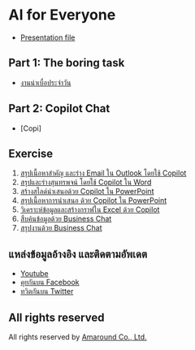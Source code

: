 
# AI for Everyone

- [Presentation file](https://nextflowth-my.sharepoint.com/:b:/g/personal/teerasej_nextflowth_onmicrosoft_com/ERdbzxLpzY9FoOVgUNXRJSMBr72wdvhhAgTdLXwWOS-b6w?e=cZGeu8)


## Part 1: The boring task

- [งานน่าเบื่อประจำวัน](exercises/explore-your-boring-task.md)

## Part 2: Copilot Chat

- [Copi]

## Exercise

1. [สรุปเนื้อหาสำคัญ และร่าง Email ใน Outlook โดยใช้ Copilot](exercises/outlook.md)
2. [สรุปและร่างสุนทรพจน์ โดยใช้ Copilot ใน Word](exercises/speech.md)
3. [สร้างสไลด์นำเสนอด้วย Copilot ใน PowerPoint](exercises/speech-presentation.md)
4. [สรุปเนื้อหาการนำเสนอ ด้วย Copilot ใน PowerPoint](exercises/presentation-summary.md)
5. [วิเคราะห์ข้อมูลและสร้างกราฟใน Excel ด้วย Copilot](exercises/excel.md)
6. [สืบค้นข้อมูลด้วย Business Chat](exercises/business-chat.md)
7. [สรุปงานด้วย Business Chat](exercises/business-chat-summary.md)

## แหล่งข้อมูลอ้างอิง และติดตามอัพเดต

- [Youtube](https://www.youtube.com/teerasej)
- [คุยกันบน Facebook](https://www.facebook.com/teerasej)
- [ทวิตกันบน Twitter](https://twitter.com/teerasej)


## All rights reserved

All rights reserved by [Amaround Co., Ltd.](https://www.nextflow.in.th/)

